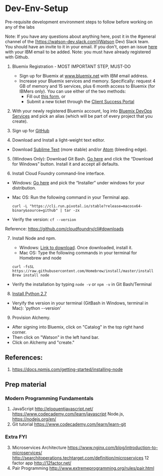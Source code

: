 # Dev-Env-Setup
Pre-requisite development environment steps to follow before working on any of the labs

Note: If you have any questions about anything here, post it in the #general channel of the [https://watson-dev.slack.com](Watson Dev) Slack team. You should have an invite to it in your email. If you don't, open an issue [here](https://github.com/Bluemix-Watson-Labs/Dev-Env-Setup/issues) with your IBM email to be added. Note: you must have already registered with Github.

1. Bluemix Registration - MOST IMPORTANT STEP, MUST-DO
   * Sign up for Bluemix at www.bluemix.net with IBM email address.
   * Increase your Bluemix services and memory. Specifically: request 4 GB of memory and 15 services, plus 6 month access to Bluemix (for IBMers only). You can use either of the two methods:
      * Fill out [this form](https://ibm.biz/bluemixsupport), or
      * Submit a new ticket through the [Client Success Portal](https://support.ibmcloud.com/ics/support/mylogin.asp?login=bluemix)

2.	With your newly registered Bluemix account, log into [Bluemix DevOps Services](https://hub.jazz.net) and pick an alias (which will be part of every project that you create).

3.	Sign up for [GitHub](https://github.com/)

4.	Download and Install a light-weight text editor.
  * Download [Sublime Text](https://www.sublimetext.com/) (more stable) and/or [Atom](https://atom.io/) (bleeding edge).

5. (Windows Only): Download Git Bash. [Go here](https://git-scm.com/downloads) and click the “Download for Windows” button. Install it and accept all defaults.

6.	Install Cloud Foundry command-line interface.
  * Windows: [Go here](https://github.com/cloudfoundry/cli#installers-and-compressed-binaries) and pick the “Installer” under windows for your distribution.
  * Mac OS: Run the following command in your Terminal app.

    ```
    curl -L "https://cli.run.pivotal.io/stable?release=macosx64-binary&source=github" | tar -zx
    ```

  * Verify the version: `cf --version`

  Reference: https://github.com/cloudfoundry/cli#downloads

7.	Install Node and npm.
    * Windows: [Link to download](https://nodejs.org/en/). Once downloaded, install it.
    * Mac OS: Type the following commands in your terminal for Homebrew and node

    ```
    curl -fsSL https://raw.githubusercontent.com/Homebrew/install/master/install
    Brew install node
    ```

  * Verify the installation by typing `node -v` or `npm -v` in Git Bash/Terminal

8. [Install Python 2.7](https://www.python.org/downloads/)
 * Veryify the version in your terminal (GitBash in Windows, terminal in Mac): 'python --version'
 
9. Provision Alchemy. 
  * After signing into Bluemix, click on "Catalog" in the top right hand corner.  
  * Then click on "Watson" in the left hand bar.
  * Click on Alchemy and "create." 

## References:
1. https://docs.npmjs.com/getting-started/installing-node

## Prep material
### Modern Programming Fundamentals
1.	JavaScript
http://eloquentjavascript.net/
https://www.codecademy.com/learn/javascript
Node.js, https://nodejs.org/en/
2.	Git tutorial
https://www.codecademy.com/learn/learn-git

### Extra FYI
3.	Microservices Architecture
https://www.nginx.com/blog/introduction-to-microservices/
http://searchitoperations.techtarget.com/definition/microservices
12 factor app
http://12factor.net/
4.	Pair Programming
http://www.extremeprogramming.org/rules/pair.html
